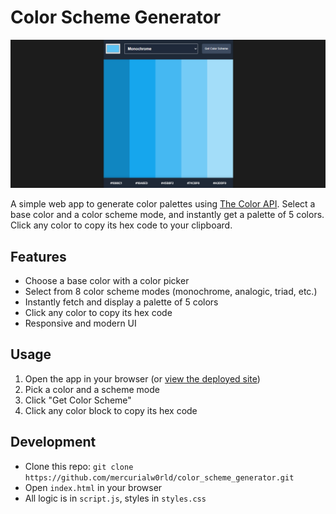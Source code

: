# Color Scheme Generator

<img src="screenshot.png">

A simple web app to generate color palettes using [The Color API](https://www.thecolorapi.com/). Select a base color and a color scheme mode, and instantly get a palette of 5 colors. Click any color to copy its hex code to your clipboard.

## Features
- Choose a base color with a color picker
- Select from 8 color scheme modes (monochrome, analogic, triad, etc.)
- Instantly fetch and display a palette of 5 colors
- Click any color to copy its hex code
- Responsive and modern UI

## Usage
1. Open the app in your browser (or [view the deployed site](https://mercurialw0rld.github.io/color_scheme_generator/))
2. Pick a color and a scheme mode
3. Click "Get Color Scheme"
4. Click any color block to copy its hex code

## Development
- Clone this repo: `git clone https://github.com/mercurialw0rld/color_scheme_generator.git`
- Open `index.html` in your browser
- All logic is in `script.js`, styles in `styles.css`

